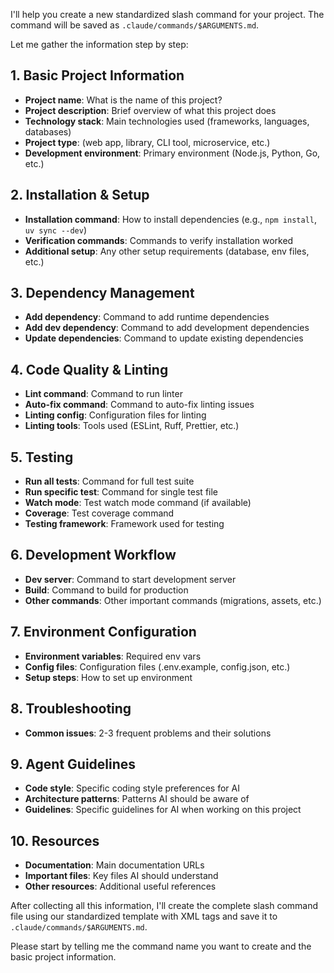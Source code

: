 I'll help you create a new standardized slash command for your project. The command will be saved as `.claude/commands/$ARGUMENTS.md`.

Let me gather the information step by step:

## 1. Basic Project Information
- **Project name**: What is the name of this project?
- **Project description**: Brief overview of what this project does
- **Technology stack**: Main technologies used (frameworks, languages, databases)
- **Project type**: (web app, library, CLI tool, microservice, etc.)
- **Development environment**: Primary environment (Node.js, Python, Go, etc.)

## 2. Installation & Setup
- **Installation command**: How to install dependencies (e.g., `npm install`, `uv sync --dev`)
- **Verification commands**: Commands to verify installation worked
- **Additional setup**: Any other setup requirements (database, env files, etc.)

## 3. Dependency Management
- **Add dependency**: Command to add runtime dependencies
- **Add dev dependency**: Command to add development dependencies
- **Update dependencies**: Command to update existing dependencies

## 4. Code Quality & Linting
- **Lint command**: Command to run linter
- **Auto-fix command**: Command to auto-fix linting issues
- **Linting config**: Configuration files for linting
- **Linting tools**: Tools used (ESLint, Ruff, Prettier, etc.)

## 5. Testing
- **Run all tests**: Command for full test suite
- **Run specific test**: Command for single test file
- **Watch mode**: Test watch mode command (if available)
- **Coverage**: Test coverage command
- **Testing framework**: Framework used for testing

## 6. Development Workflow
- **Dev server**: Command to start development server
- **Build**: Command to build for production
- **Other commands**: Other important commands (migrations, assets, etc.)

## 7. Environment Configuration
- **Environment variables**: Required env vars
- **Config files**: Configuration files (.env.example, config.json, etc.)
- **Setup steps**: How to set up environment

## 8. Troubleshooting
- **Common issues**: 2-3 frequent problems and their solutions

## 9. Agent Guidelines
- **Code style**: Specific coding style preferences for AI
- **Architecture patterns**: Patterns AI should be aware of
- **Guidelines**: Specific guidelines for AI when working on this project

## 10. Resources
- **Documentation**: Main documentation URLs
- **Important files**: Key files AI should understand
- **Other resources**: Additional useful references

After collecting all this information, I'll create the complete slash command file using our standardized template with XML tags and save it to `.claude/commands/$ARGUMENTS.md`.

Please start by telling me the command name you want to create and the basic project information.
